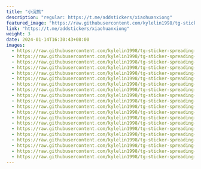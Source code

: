 ```yaml
---
title: "小浣熊"
description: "regular: https://t.me/addstickers/xiaohuanxiong"
featured_image: "https://raw.githubusercontent.com/kylelin1998/tg-sticker-spreading-worldwide-images/main/img/da33b1be-3741-4561-9deb-c8f852ddf6b5.jpg"
link: "https://t.me/addstickers/xiaohuanxiong"
weight: 3
date: 2024-01-14T16:30:43+08:00
images:
  - https://raw.githubusercontent.com/kylelin1998/tg-sticker-spreading-worldwide-images/main/img/da33b1be-3741-4561-9deb-c8f852ddf6b5.jpg
  - https://raw.githubusercontent.com/kylelin1998/tg-sticker-spreading-worldwide-images/main/img/cf3f1bd6-f429-4661-9238-f1dd7c20a8ee.jpg
  - https://raw.githubusercontent.com/kylelin1998/tg-sticker-spreading-worldwide-images/main/img/2232ecec-0863-4f47-9fe9-50421b09b475.jpg
  - https://raw.githubusercontent.com/kylelin1998/tg-sticker-spreading-worldwide-images/main/img/fa74772e-17a0-4a27-ac06-d1e8abab61f2.jpg
  - https://raw.githubusercontent.com/kylelin1998/tg-sticker-spreading-worldwide-images/main/img/6fbfcb85-7082-4d05-ba75-0aedaea63a3a.jpg
  - https://raw.githubusercontent.com/kylelin1998/tg-sticker-spreading-worldwide-images/main/img/6df45cb8-ff37-446e-b7ef-c0c172816a36.jpg
  - https://raw.githubusercontent.com/kylelin1998/tg-sticker-spreading-worldwide-images/main/img/63b80a41-fa68-4598-9b90-19e4787cae82.jpg
  - https://raw.githubusercontent.com/kylelin1998/tg-sticker-spreading-worldwide-images/main/img/c106946a-27b4-45c3-b3e7-a779f73c7fd5.jpg
  - https://raw.githubusercontent.com/kylelin1998/tg-sticker-spreading-worldwide-images/main/img/c5a7b431-589a-4cd3-8216-be05102fdb88.jpg
  - https://raw.githubusercontent.com/kylelin1998/tg-sticker-spreading-worldwide-images/main/img/8ce398fa-4448-4d2a-be8a-e4c9409a6002.jpg
  - https://raw.githubusercontent.com/kylelin1998/tg-sticker-spreading-worldwide-images/main/img/72fea68f-7f96-42be-8d9d-b73d08d0c120.jpg
  - https://raw.githubusercontent.com/kylelin1998/tg-sticker-spreading-worldwide-images/main/img/2b3c5024-6086-4632-8a62-0e88775553c3.jpg
  - https://raw.githubusercontent.com/kylelin1998/tg-sticker-spreading-worldwide-images/main/img/566ee6f0-4b47-4451-a9b6-27b36ed3a512.jpg
  - https://raw.githubusercontent.com/kylelin1998/tg-sticker-spreading-worldwide-images/main/img/c6d48e7b-dbaa-4a41-b613-72bd6dc687ec.jpg
  - https://raw.githubusercontent.com/kylelin1998/tg-sticker-spreading-worldwide-images/main/img/006923c4-54da-4502-badd-5fe6498d869b.jpg
  - https://raw.githubusercontent.com/kylelin1998/tg-sticker-spreading-worldwide-images/main/img/1aa1e390-0ff7-435b-87e2-71d85052291f.jpg
  - https://raw.githubusercontent.com/kylelin1998/tg-sticker-spreading-worldwide-images/main/img/b3d6d603-4038-4e20-88f1-891dcd5cbaa2.jpg
  - https://raw.githubusercontent.com/kylelin1998/tg-sticker-spreading-worldwide-images/main/img/80fbf44c-0a53-4c8a-ba1e-499b2396eeb7.jpg
  - https://raw.githubusercontent.com/kylelin1998/tg-sticker-spreading-worldwide-images/main/img/21fa4a09-a1d0-4c1b-8326-28823e4cd3f4.jpg
  - https://raw.githubusercontent.com/kylelin1998/tg-sticker-spreading-worldwide-images/main/img/7d1636ca-06c0-4e85-a36c-aad8c2515ebf.jpg
---
```

